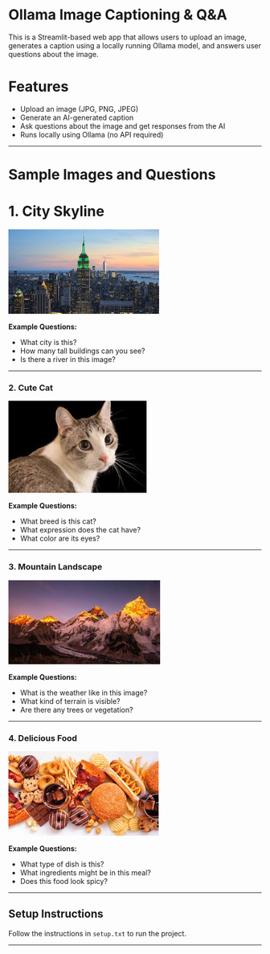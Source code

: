 
# Ollama Image Captioning & Q&A

This is a Streamlit-based web app that allows users to upload an image, generates a caption using a locally running Ollama model, and answers user questions about the image.

# Features
- Upload an image (JPG, PNG, JPEG)
- Generate an AI-generated caption
- Ask questions about the image and get responses from the AI
- Runs locally using Ollama (no API required)

---

# Sample Images and Questions

# 1. City Skyline
![City Skyline](sample_images/city.jpg)

**Example Questions:**
- What city is this?
- How many tall buildings can you see?
- Is there a river in this image?

---

### **2. Cute Cat**
![Cute Cat](sample_images/cat.jpg)

**Example Questions:**
- What breed is this cat?
- What expression does the cat have?
- What color are its eyes?

---

### **3. Mountain Landscape**
![Mountain](sample_images/mountain.jpg)

**Example Questions:**
- What is the weather like in this image?
- What kind of terrain is visible?
- Are there any trees or vegetation?

---

### **4. Delicious Food**
![Delicious Food](sample_images/food.jpg)

**Example Questions:**
- What type of dish is this?
- What ingredients might be in this meal?
- Does this food look spicy?


---

## Setup Instructions
Follow the instructions in `setup.txt` to  run the project.

---


